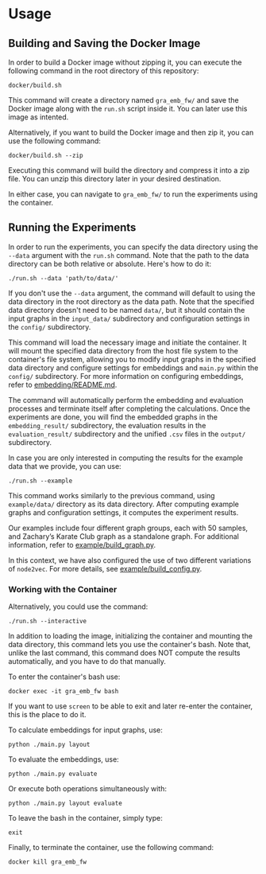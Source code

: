 # Usage

## Building and Saving the Docker Image

In order to build a Docker image without zipping it, you can execute the following command in the root directory of this repository:

```terminal
docker/build.sh
```

This command will create a directory named `gra_emb_fw/` and save the Docker image along with the `run.sh` script inside it. You can later use this image as intented.

Alternatively, if you want to build the Docker image and then zip it, you can use the following command:

```terminal
docker/build.sh --zip
```

Executing this command will build the directory and compress it into a zip file. You can unzip this directory later in your desired destination.

In either case, you can navigate to `gra_emb_fw/` to run the experiments using the container.

## Running the Experiments

In order to run the experiments, you can specify the data directory using the `--data` argument with the `run.sh` command. Note that the path to the data directory can be both relative or absolute. Here's how to do it:

```terminal
./run.sh --data 'path/to/data/'
```

If you don't use the `--data` argument, the command will default to using the data directory in the root directory as the data path. Note that the specified data directory doesn't need to be named `data/`, but it should contain the input graphs in the `input_data/` subdirectory and configuration settings in the `config/` subdirectory.

This command will load the necessary image and initiate the container. It will mount the specified data directory from the host file system to the container's file system, allowing you to modify input graphs in the specified data directory and configure settings for embeddings and `main.py` within the `config/` subdirectory. For more information on configuring embeddings, refer to [embedding/README.md](../embedding/README.md).

The command will automatically perform the embedding and evaluation processes and terminate itself after completing the calculations. Once the experiments are done, you will find the embedded graphs in the `embedding_result/` subdirectory, the evaluation results in the `evaluation_result/` subdirectory and the unified  `.csv` files in the `output/` subdirectory.

In case you are only interested in computing the results for the example data that we provide, you can use:

```terminal
./run.sh --example
```

This command works similarly to the previous command, using `example/data/` directory as its data directory. After computing example graphs and configuration settings, it computes the experiment results.

Our examples include four different graph groups, each with 50 samples, and Zachary’s Karate Club graph as a standalone graph. For additional information, refer to [example/build_graph.py](example/build_graph.py).

In this context, we have also configured the use of two different variations of `node2vec`. For more details, see [example/build_config.py](example/build_config.py).

### Working with the Container

Alternatively, you could use the command:

```terminal
./run.sh --interactive
```

In addition to loading the image, initializing the container and mounting the data directory, this command lets you use the container's bash. Note that, unlike the last command, this command does NOT compute the results automatically, and you have to do that manually.

To enter the container's bash use:

```terminal
docker exec -it gra_emb_fw bash
```

If you want to use `screen` to be able to exit and later re-enter the container, this is the place to do it.

To calculate embeddings for input graphs, use:

```terminal
python ./main.py layout
```

To evaluate the embeddings, use:

```terminal
python ./main.py evaluate
```

Or execute both operations simultaneously with:

```
python ./main.py layout evaluate
```

To leave the bash in the container, simply type:

```terminal
exit
```

Finally, to terminate the container, use the following command:

```terminal
docker kill gra_emb_fw
```